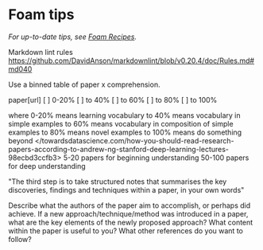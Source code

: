 # Foam tips

_For up-to-date tips, see [Foam Recipes](https://foambubble.github.io/foam/recipes)._

Markdown lint rules <https://github.com/DavidAnson/markdownlint/blob/v0.20.4/doc/Rules.md#md040>

Use a binned table of paper x comprehension.

paper[url]  [ ] 0-20% [ ] to 40% [ ] to 60% [ ] to 80% [ ] to 100%

where 0-20% means learning vocabulary
to 40% means vocabulary in simple examples
to 60% means vocabulary in composition of simple examples
to 80% means novel examples
to 100% means do something beyond 
</towardsdatascience.com/how-you-should-read-research-papers-according-to-andrew-ng-stanford-deep-learning-lectures-98ecbd3ccfb3>
5-20 papers for beginning understanding 50-100 papers for deep understanding

"The third step is to take structured notes that summarises the key discoveries, findings and techniques within a paper, in your own words"

Describe what the authors of the paper aim to accomplish, or perhaps did achieve.
If a new approach/technique/method was introduced in a paper, what are the key elements of the newly proposed approach?
What content within the paper is useful to you?
What other references do you want to follow?
